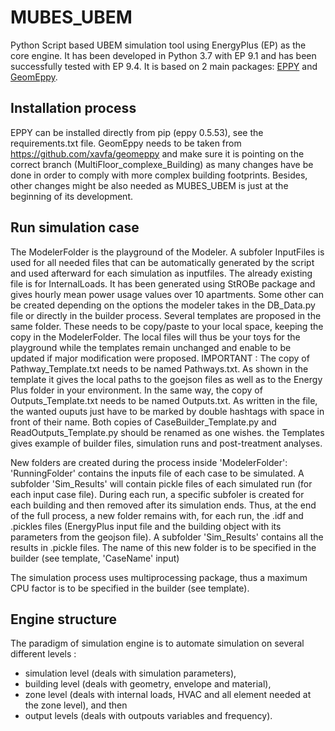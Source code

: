 # MUBES_UBEM
Python Script based UBEM simulation tool using EnergyPlus (EP) as the core engine.
It has been developed in Python 3.7 with EP 9.1 and has been successfully tested with EP 9.4.
It is based on 2 main packages: [EPPY](https://github.com/santoshphilip/eppy) and [GeomEppy](https://github.com/jamiebull1/geomeppy).

## Installation process
EPPY can be installed directly from pip (eppy 0.5.53), see the requirements.txt file.
GeomEppy needs to be taken from https://github.com/xavfa/geomeppy and make sure it is pointing on the correct branch (MultiFloor_complexe_Building)
as many changes have be done in order to comply with more complex building footprints.
Besides, other changes might be also needed as MUBES_UBEM is just at the beginning of its development.

## Run simulation case
The ModelerFolder is the playground of the Modeler. A subfoler InputFiles is used for all needed files that can be automatically generated by the script and used afterward for each simulation as inputfiles.
The already existing file is for InternalLoads. It has been generated using StROBe package and gives hourly mean power usage values over 10 apartments. Some other can be created depending on the options the modeler takes in the DB_Data.py file or directly in the builder process. 
Several templates are proposed in the same folder. These needs to be copy/paste to your local space, keeping the copy in the ModelerFolder. The local files will thus be your toys for the playground while the templates remain unchanged and enable to be updated if major modification were proposed.
IMPORTANT :
The copy of Pathway_Template.txt needs to be named Pathways.txt. As shown in the template it gives the local paths to the goejson files as well as to the Energy Plus folder in your environment.
In the same way, the copy of Outputs_Template.txt needs to be named Outputs.txt. As written in the file, the wanted ouputs just have to be marked by double hashtags with space in front of their name.
Both copies of CaseBuilder_Template.py and ReadOutputs_Template.py should be renamed as one wishes. the Templates gives example of builder files, simulation runs and post-treatment analyses.

New folders are created during the process inside 'ModelerFolder':
'RunningFolder' contains the inputs file of each case to be simulated. A subfolder 'Sim_Results' will contain pickle files of each simulated run (for each input case file).
During each run, a specific subfoler is created for each building and then removed after its simulation ends.
Thus, at the end of the full process, a new folder remains with, for each run, the .idf and .pickles files (EnergyPlus input file and the building object with its parameters from the geojson file).
A subfolder 'Sim_Results' contains all the results in .pickle files. The name of this new folder is to be specified in the builder (see template, 'CaseName' input)

The simulation process uses multiprocessing package, thus a maximum CPU factor is to be specified in the builder (see template).

## Engine structure
The paradigm of simulation engine is to automate simulation on several different levels :
- simulation level (deals with simulation parameters),
- building level (deals with geometry, envelope and material),
- zone level (deals with internal loads, HVAC and all element needed at the zone level), and then 
- output levels (deals with outpouts variables and frequency).
